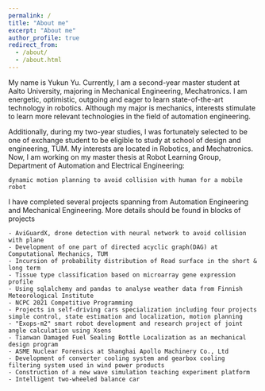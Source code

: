 ```yaml
---
permalink: /
title: "About me"
excerpt: "About me"
author_profile: true
redirect_from:
  - /about/
  - /about.html
---
```


My name is Yukun Yu. Currently, I am a second-year master student at Aalto University, majoring in Mechanical Engineering, Mechatronics. I am energetic, optimistic, outgoing and eager to learn state-of-the-art technology in robotics. Although my major is mechanics, interests stimulate to learn more relevant technologies in the field of automation engineering.

Additionally, during my two-year studies, I was fortunately selected to be one of exchange student to be eligible to study at school of design and engineering, TUM. My interests are located in Robotics, and Mechatronics. Now, I am working on my master thesis at Robot Learning Group, Department of Automation and Electrical Engineering:

```
dynamic motion planning to avoid collision with human for a mobile robot
```

I have completed several projects spanning from Automation Engineering and Mechanical Engineering. More details should be found in blocks of projects

```
- AviGuardX, drone detection with neural network to avoid collision with plane
- Development of one part of directed acyclic graph(DAG) at Computational Mechanics, TUM
- Incursion of probability distribution of Road surface in the short & long term
- Tissue type classification based on microarray gene expression profile
- Using sqlalchemy and pandas to analyse weather data from Finnish Meteorological Institute
- NCPC 2021 Competitive Programming
- Projects in self-driving cars specialization including four projects simple control, state estimation and localization, motion planning
- "Exops-m2" smart robot development and research project of joint angle calculation using Xsens
- Tianwan Damaged Fuel Sealing Bottle Localization as an mechanical design program
- ASME Nuclear Forensics at Shanghai Apollo Machinery Co., Ltd
- Development of converter cooling system and gearbox cooling filtering system used in wind power products
- Construction of a new wave simulation teaching experiment platform
- Intelligent two-wheeled balance car
```







